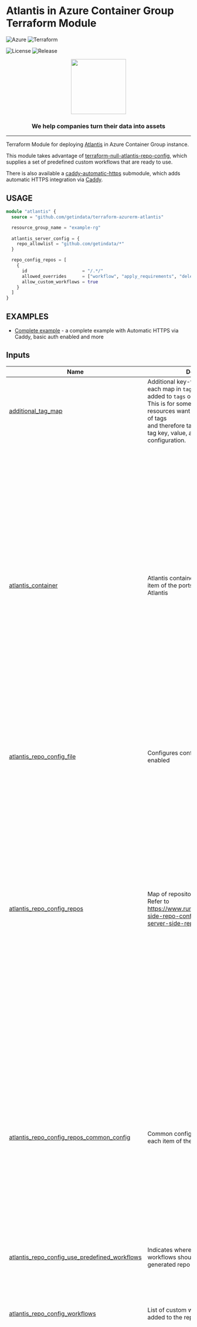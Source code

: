 # Atlantis in Azure Container Group Terraform Module
![Azure](https://img.shields.io/badge/azure-%230072C6.svg?style=for-the-badge&logo=microsoftazure&logoColor=white)
![Terraform](https://img.shields.io/badge/terraform-%235835CC.svg?style=for-the-badge&logo=terraform&logoColor=white)

<!--- Replace repository name -->
![License](https://badgen.net/github/license/getindata/terraform-azurerm-atlantis/)
![Release](https://badgen.net/github/release/getindata/terraform-azurerm-atlantis/)

<p align="center">
  <img height="150" src="https://getindata.com/img/logo.svg">
  <h3 align="center">We help companies turn their data into assets</h3>
</p>

---

Terraform Module for deploying [Atlantis](https://www.runatlantis.io/) in Azure Container Group instance.

This module takes advantage of [terraform-null-atlantis-repo-config](https://github.com/getindata/terraform-null-atlantis-repo-config/),
which supplies a set of predefined custom workflows that are ready to use. 

There is also available a [caddy-automatic-https](./modules/caddy-automatic-https) submodule, 
which adds automatic HTTPS integration via [Caddy](https://caddyserver.com/v2).   

## USAGE

```terraform
module "atlantis" {
  source = "github.com/getindata/terraform-azurerm-atlantis"

  resource_group_name = "example-rg"
  
  atlantis_server_config = {
    repo_allowlist = "github.com/getindata/*"
  }

  repo_config_repos = [
    {
      id                     = "/.*/"
      allowed_overrides      = ["workflow", "apply_requirements", "delete_source_branch_on_merge"]
      allow_custom_workflows = true
    }
  ]
}
```

## EXAMPLES

- [Complete example](examples/complete) - a complete example with Automatic HTTPS via Caddy, basic auth enabled and more

<!-- BEGIN_TF_DOCS -->




## Inputs

| Name | Description | Type | Default | Required |
|------|-------------|------|---------|:--------:|
| <a name="input_additional_tag_map"></a> [additional\_tag\_map](#input\_additional\_tag\_map) | Additional key-value pairs to add to each map in `tags_as_list_of_maps`. Not added to `tags` or `id`.<br>This is for some rare cases where resources want additional configuration of tags<br>and therefore take a list of maps with tag key, value, and additional configuration. | `map(string)` | `{}` | no |
| <a name="input_atlantis_container"></a> [atlantis\_container](#input\_atlantis\_container) | Atlantis container configuration. First item of the ports list must refer to the Atlantis | <pre>object({<br>    image  = optional(string, "ghcr.io/runatlantis/atlantis")<br>    cpu    = optional(number, 1)<br>    memory = optional(number, 1)<br>    ports = optional(list(object({<br>      port     = number<br>      protocol = optional(string, "TCP")<br>      })), [{<br>      port     = 4141<br>      protocol = "TCP"<br>    }])<br>    commands                     = optional(list(string), ["atlantis", "server"])<br>    environment_variables        = optional(map(string), {})<br>    secure_environment_variables = optional(map(string), {})<br>    secure_environment_variables_from_key_vault = optional(map(object({<br>      key_vault_id = string<br>      name         = string<br>    })), {})<br>    volumes = optional(map(object({<br>      mount_path = string<br>      read_only  = optional(bool, false)<br>      empty_dir  = optional(bool)<br>      git_repo = optional(object({<br>        url       = string<br>        directory = optional(string)<br>        revision  = optional(string)<br>      }))<br>      secret               = optional(map(string))<br>      storage_account_name = optional(string)<br>      storage_account_key  = optional(string)<br>      share_name           = optional(string)<br>    })), {})<br>  })</pre> | `{}` | no |
| <a name="input_atlantis_repo_config_file"></a> [atlantis\_repo\_config\_file](#input\_atlantis\_repo\_config\_file) | Configures config file generation if enabled | <pre>object({<br>    enabled = optional(bool, false)<br>    path    = optional(string, ".")<br>    name    = optional(string, "repo_config.yaml")<br>    format  = optional(string, "yaml")<br>  })</pre> | `{}` | no |
| <a name="input_atlantis_repo_config_repos"></a> [atlantis\_repo\_config\_repos](#input\_atlantis\_repo\_config\_repos) | Map of repositories and their configs. Refer to https://www.runatlantis.io/docs/server-side-repo-config.html#example-server-side-repo | <pre>list(object({<br>    id                            = optional(string, "/.*/")<br>    branch                        = optional(string)<br>    apply_requirements            = optional(list(string))<br>    allowed_overrides             = optional(list(string))<br>    allowed_workflows             = optional(list(string))<br>    allow_custom_workflows        = optional(bool)<br>    delete_source_branch_on_merge = optional(bool)<br>    pre_workflow_hooks = optional(list(object({<br>      run = string<br>    })))<br>    post_workflow_hooks = optional(list(object({<br>      run = string<br>    })))<br>    workflow = optional(string)<br>    ######### Helpers #########<br>    allow_all_server_side_workflows = optional(bool, false)<br>    terragrunt_atlantis_config = optional(object({<br>      enabled              = optional(bool, false)<br>      output               = optional(string, "atlantis.yaml")<br>      automerge            = optional(bool)<br>      autoplan             = optional(bool)<br>      parallel             = optional(bool)<br>      cascade_dependencies = optional(bool)<br>      filter               = optional(string)<br>      use_project_markers  = optional(bool)<br>    }), {})<br>  }))</pre> | `[]` | no |
| <a name="input_atlantis_repo_config_repos_common_config"></a> [atlantis\_repo\_config\_repos\_common\_config](#input\_atlantis\_repo\_config\_repos\_common\_config) | Common config that will be merged into each item of the repos list | <pre>object({<br>    id                            = optional(string)<br>    branch                        = optional(string)<br>    apply_requirements            = optional(list(string))<br>    allowed_overrides             = optional(list(string))<br>    allowed_workflows             = optional(list(string))<br>    allow_custom_workflows        = optional(bool)<br>    delete_source_branch_on_merge = optional(bool)<br>    pre_workflow_hooks = optional(list(object({<br>      run = string<br>    })))<br>    post_workflow_hooks = optional(list(object({<br>      run = string<br>    })))<br>    workflow = optional(string)<br>    ######### Helpers #########<br>    allow_all_server_side_workflows = optional(bool, false)<br>    terragrunt_atlantis_config = optional(object({<br>      enabled  = optional(bool, false)<br>      output   = optional(string, "atlantis.yaml")<br>      autoplan = optional(bool, false)<br>      parallel = optional(bool, false)<br>      filter   = optional(string)<br>    }), {})<br>  })</pre> | `{}` | no |
| <a name="input_atlantis_repo_config_use_predefined_workflows"></a> [atlantis\_repo\_config\_use\_predefined\_workflows](#input\_atlantis\_repo\_config\_use\_predefined\_workflows) | Indicates wherever predefined workflows should be added to the generated repo config file | `bool` | `true` | no |
| <a name="input_atlantis_repo_config_workflows"></a> [atlantis\_repo\_config\_workflows](#input\_atlantis\_repo\_config\_workflows) | List of custom workflow that will be added to the repo config file | <pre>map(object({<br>    plan = optional(object({<br>      steps = any<br>    }))<br>    apply = optional(object({<br>      steps = any<br>    }))<br>    policy_check = optional(object({<br>      steps = any<br>    }))<br>  }))</pre> | `{}` | no |
| <a name="input_atlantis_server_config"></a> [atlantis\_server\_config](#input\_atlantis\_server\_config) | Atlantis server config. If any option is not available here, it can be passed by `environment_variables` variable | <pre>object({<br>    allow_draft_prs                 = optional(string)<br>    allow_fork_prs                  = optional(string)<br>    allow_repo_config               = optional(string)<br>    atlantis_url                    = optional(string)<br>    automerge                       = optional(string)<br>    autoplan_file_list              = optional(string)<br>    autoplan_modules                = optional(string)<br>    autoplan_modules_from_projects  = optional(string)<br>    azuredevops_hostname            = optional(string)<br>    azuredevops_webhook_password    = optional(string)<br>    azuredevops_webhook_user        = optional(string)<br>    azuredevops_token               = optional(string)<br>    azuredevops_user                = optional(string)<br>    bitbucket_base_url              = optional(string)<br>    bitbucket_token                 = optional(string)<br>    bitbucket_user                  = optional(string)<br>    bitbucket_webhook_secret        = optional(string)<br>    checkout_strategy               = optional(string)<br>    config                          = optional(string)<br>    data_dir                        = optional(string)<br>    default_tf_version              = optional(string)<br>    disable_apply                   = optional(string)<br>    disable_apply_all               = optional(string)<br>    disable_autoplan                = optional(string)<br>    disable_markdown_folding        = optional(string)<br>    disable_repo_locking            = optional(string)<br>    enable_policy_checks            = optional(string)<br>    enable_regexp_cmd               = optional(string)<br>    enable_diff_markdown_format     = optional(string)<br>    gh_hostname                     = optional(string)<br>    gh_token                        = optional(string)<br>    gh_user                         = optional(string)<br>    gh_webhook_secret               = optional(string)<br>    gh_org                          = optional(string)<br>    gh_app_id                       = optional(string)<br>    gh_app_slug                     = optional(string)<br>    gh_app_key_file                 = optional(string)<br>    gh_app_key                      = optional(string)<br>    gh_team_allowlist               = optional(string)<br>    gh_allow_mergeable_bypass_apply = optional(string)<br>    gitlab_hostname                 = optional(string)<br>    gitlab_token                    = optional(string)<br>    gitlab_user                     = optional(string)<br>    gitlab_webhook_secret           = optional(string)<br>    help                            = optional(string)<br>    hide_prev_plan_comments         = optional(string)<br>    locking_db_type                 = optional(string)<br>    log_level                       = optional(string)<br>    markdown_template_overrides_dir = optional(string)<br>    parallel_pool_size              = optional(string)<br>    port                            = optional(string)<br>    quiet_policy_checks             = optional(string)<br>    redis_host                      = optional(string)<br>    redis_password                  = optional(string)<br>    redis_port                      = optional(string)<br>    redis_db                        = optional(string)<br>    redis_tls_enabled               = optional(string)<br>    redis_insecure_skip_verify      = optional(string)<br>    repo_config                     = optional(string)<br>    repo_config_json                = optional(string)<br>    repo_whitelist                  = optional(string)<br>    repo_allowlist                  = optional(string)<br>    require_approval                = optional(string)<br>    require_mergeable               = optional(string)<br>    silence_fork_pr_errors          = optional(string)<br>    silence_whitelist_errors        = optional(string)<br>    silence_allowlist_errors        = optional(string)<br>    silence_no_projects             = optional(string)<br>    silence_vcs_status_no_plans     = optional(string)<br>    skip_clone_no_changes           = optional(string)<br>    slack_token                     = optional(string)<br>    ssl_cert_file                   = optional(string)<br>    ssl_key_file                    = optional(string)<br>    stats_namespace                 = optional(string)<br>    tf_download_url                 = optional(string)<br>    tfe_hostname                    = optional(string)<br>    tfe_local_execution_mode        = optional(string)<br>    tfe_token                       = optional(string)<br>    var_file_allowlist              = optional(string)<br>    vcs_status_name                 = optional(string)<br>    write_git_creds                 = optional(string)<br>    web_basic_auth                  = optional(bool)<br>    web_username                    = optional(string)<br>    web_password                    = optional(string)<br>    websocket_check_origin          = optional(string)<br>  })</pre> | `{}` | no |
| <a name="input_attributes"></a> [attributes](#input\_attributes) | ID element. Additional attributes (e.g. `workers` or `cluster`) to add to `id`,<br>in the order they appear in the list. New attributes are appended to the<br>end of the list. The elements of the list are joined by the `delimiter`<br>and treated as a single ID element. | `list(string)` | `[]` | no |
| <a name="input_container_diagnostics_log_analytics"></a> [container\_diagnostics\_log\_analytics](#input\_container\_diagnostics\_log\_analytics) | Log Analytics workspace to be used with container logs | <pre>object({<br>    workspace_id  = string<br>    workspace_key = string<br>    log_type      = optional(string, "ContainerInsights")<br>  })</pre> | `null` | no |
| <a name="input_containers"></a> [containers](#input\_containers) | List of containers that will be running in the container group | <pre>map(object({<br>    image  = string<br>    cpu    = number<br>    memory = number<br>    ports = optional(list(object({<br>      port     = number<br>      protocol = optional(string, "TCP")<br>    })), [])<br>    commands                     = optional(list(string), [])<br>    environment_variables        = optional(map(string), {})<br>    secure_environment_variables = optional(map(string), {})<br>    secure_environment_variables_from_key_vault = optional(map(object({<br>      key_vault_id = string<br>      name         = string<br>    })), {})<br>    volumes = optional(map(object({<br>      mount_path = string<br>      read_only  = optional(bool, false)<br>      empty_dir  = optional(bool)<br>      git_repo = optional(object({<br>        url       = string<br>        directory = optional(string)<br>        revision  = optional(string)<br>      }))<br>      secret               = optional(map(string))<br>      storage_account_name = optional(string)<br>      storage_account_key  = optional(string)<br>      share_name           = optional(string)<br>    })), {})<br>  }))</pre> | `{}` | no |
| <a name="input_context"></a> [context](#input\_context) | Single object for setting entire context at once.<br>See description of individual variables for details.<br>Leave string and numeric variables as `null` to use default value.<br>Individual variable settings (non-null) override settings in context object,<br>except for attributes, tags, and additional\_tag\_map, which are merged. | `any` | <pre>{<br>  "additional_tag_map": {},<br>  "attributes": [],<br>  "delimiter": null,<br>  "descriptor_formats": {},<br>  "enabled": true,<br>  "environment": null,<br>  "id_length_limit": null,<br>  "label_key_case": null,<br>  "label_order": [],<br>  "label_value_case": null,<br>  "labels_as_tags": [<br>    "unset"<br>  ],<br>  "name": null,<br>  "namespace": null,<br>  "regex_replace_chars": null,<br>  "stage": null,<br>  "tags": {},<br>  "tenant": null<br>}</pre> | no |
| <a name="input_delimiter"></a> [delimiter](#input\_delimiter) | Delimiter to be used between ID elements.<br>Defaults to `-` (hyphen). Set to `""` to use no delimiter at all. | `string` | `null` | no |
| <a name="input_descriptor_formats"></a> [descriptor\_formats](#input\_descriptor\_formats) | Describe additional descriptors to be output in the `descriptors` output map.<br>Map of maps. Keys are names of descriptors. Values are maps of the form<br>`{<br>   format = string<br>   labels = list(string)<br>}`<br>(Type is `any` so the map values can later be enhanced to provide additional options.)<br>`format` is a Terraform format string to be passed to the `format()` function.<br>`labels` is a list of labels, in order, to pass to `format()` function.<br>Label values will be normalized before being passed to `format()` so they will be<br>identical to how they appear in `id`.<br>Default is `{}` (`descriptors` output will be empty). | `any` | `{}` | no |
| <a name="input_descriptor_name"></a> [descriptor\_name](#input\_descriptor\_name) | Name of the descriptor used to form a resource name | `string` | `"azure-container-group"` | no |
| <a name="input_diagnostic_settings"></a> [diagnostic\_settings](#input\_diagnostic\_settings) | Enables diagnostics settings for a resource and streams the logs and metrics to any provided sinks | <pre>object({<br>    enabled               = optional(bool, false)<br>    logs_destinations_ids = optional(list(string), [])<br>  })</pre> | `{}` | no |
| <a name="input_dns_name_label"></a> [dns\_name\_label](#input\_dns\_name\_label) | The DNS label/name for the container group's IP. If not provided it will use the name of the resource | `string` | `null` | no |
| <a name="input_dns_name_servers"></a> [dns\_name\_servers](#input\_dns\_name\_servers) | DNS name servers configured with containers | `list(string)` | `[]` | no |
| <a name="input_enabled"></a> [enabled](#input\_enabled) | Set to false to prevent the module from creating any resources | `bool` | `null` | no |
| <a name="input_environment"></a> [environment](#input\_environment) | ID element. Usually used for region e.g. 'uw2', 'us-west-2', OR role 'prod', 'staging', 'dev', 'UAT' | `string` | `null` | no |
| <a name="input_exposed_ports"></a> [exposed\_ports](#input\_exposed\_ports) | It can only contain ports that are also exposed on one or more containers in the group | <pre>list(object({<br>    port     = number<br>    protocol = optional(string, "TCP")<br>  }))</pre> | `[]` | no |
| <a name="input_id_length_limit"></a> [id\_length\_limit](#input\_id\_length\_limit) | Limit `id` to this many characters (minimum 6).<br>Set to `0` for unlimited length.<br>Set to `null` for keep the existing setting, which defaults to `0`.<br>Does not affect `id_full`. | `number` | `null` | no |
| <a name="input_identity"></a> [identity](#input\_identity) | Managed identity block. For type possible values are: SystemAssigned and UserAssigned | <pre>object({<br>    type         = optional(string, "SystemAssigned")<br>    identity_ids = optional(list(string), [])<br>    system_assigned_identity_role_assignments = optional(list(object({<br>      scope                = string<br>      role_definition_name = string<br>    })), [])<br>  })</pre> | `null` | no |
| <a name="input_image_registry_credential"></a> [image\_registry\_credential](#input\_image\_registry\_credential) | Credentials for ACR, so the images can be pulled by the container instance | <pre>list(object({<br>    username = string<br>    password = string<br>    server   = string<br>  }))</pre> | `[]` | no |
| <a name="input_label_key_case"></a> [label\_key\_case](#input\_label\_key\_case) | Controls the letter case of the `tags` keys (label names) for tags generated by this module.<br>Does not affect keys of tags passed in via the `tags` input.<br>Possible values: `lower`, `title`, `upper`.<br>Default value: `title`. | `string` | `null` | no |
| <a name="input_label_order"></a> [label\_order](#input\_label\_order) | The order in which the labels (ID elements) appear in the `id`.<br>Defaults to ["namespace", "environment", "stage", "name", "attributes"].<br>You can omit any of the 6 labels ("tenant" is the 6th), but at least one must be present. | `list(string)` | `null` | no |
| <a name="input_label_value_case"></a> [label\_value\_case](#input\_label\_value\_case) | Controls the letter case of ID elements (labels) as included in `id`,<br>set as tag values, and output by this module individually.<br>Does not affect values of tags passed in via the `tags` input.<br>Possible values: `lower`, `title`, `upper` and `none` (no transformation).<br>Set this to `title` and set `delimiter` to `""` to yield Pascal Case IDs.<br>Default value: `lower`. | `string` | `null` | no |
| <a name="input_labels_as_tags"></a> [labels\_as\_tags](#input\_labels\_as\_tags) | Set of labels (ID elements) to include as tags in the `tags` output.<br>Default is to include all labels.<br>Tags with empty values will not be included in the `tags` output.<br>Set to `[]` to suppress all generated tags.<br>**Notes:**<br>  The value of the `name` tag, if included, will be the `id`, not the `name`.<br>  Unlike other `null-label` inputs, the initial setting of `labels_as_tags` cannot be<br>  changed in later chained modules. Attempts to change it will be silently ignored. | `set(string)` | <pre>[<br>  "default"<br>]</pre> | no |
| <a name="input_location"></a> [location](#input\_location) | Location where resources will be deployed. If not provided it will be read from resource group location | `string` | `null` | no |
| <a name="input_name"></a> [name](#input\_name) | ID element. Usually the component or solution name, e.g. 'app' or 'jenkins'.<br>This is the only ID element not also included as a `tag`.<br>The "name" tag is set to the full `id` string. There is no tag with the value of the `name` input. | `string` | `null` | no |
| <a name="input_namespace"></a> [namespace](#input\_namespace) | ID element. Usually an abbreviation of your organization name, e.g. 'eg' or 'cp', to help ensure generated IDs are globally unique | `string` | `null` | no |
| <a name="input_regex_replace_chars"></a> [regex\_replace\_chars](#input\_regex\_replace\_chars) | Terraform regular expression (regex) string.<br>Characters matching the regex will be removed from the ID elements.<br>If not set, `"/[^a-zA-Z0-9-]/"` is used to remove all characters other than hyphens, letters and digits. | `string` | `null` | no |
| <a name="input_resource_group_name"></a> [resource\_group\_name](#input\_resource\_group\_name) | Azure resource group name where resources will be deployed | `string` | n/a | yes |
| <a name="input_restart_policy"></a> [restart\_policy](#input\_restart\_policy) | Restart policy for the container group. Allowed values are `Always`, `Never`, `OnFailure`. Defaults to `Always` | `string` | `"Always"` | no |
| <a name="input_stage"></a> [stage](#input\_stage) | ID element. Usually used to indicate role, e.g. 'prod', 'staging', 'source', 'build', 'test', 'deploy', 'release' | `string` | `null` | no |
| <a name="input_subnet_ids"></a> [subnet\_ids](#input\_subnet\_ids) | The subnet resource IDs for a container group. At the moment it supports 1 subnet maximum | `list(string)` | `[]` | no |
| <a name="input_tags"></a> [tags](#input\_tags) | Additional tags (e.g. `{'BusinessUnit': 'XYZ'}`).<br>Neither the tag keys nor the tag values will be modified by this module. | `map(string)` | `{}` | no |
| <a name="input_tenant"></a> [tenant](#input\_tenant) | ID element \_(Rarely used, not included by default)\_. A customer identifier, indicating who this instance of a resource is for | `string` | `null` | no |

## Modules

| Name | Source | Version |
|------|--------|---------|
| <a name="module_atlantis_repo_config"></a> [atlantis\_repo\_config](#module\_atlantis\_repo\_config) | getindata/atlantis-repo-config/null | 1.1.0 |
| <a name="module_azure_container_group"></a> [azure\_container\_group](#module\_azure\_container\_group) | getindata/container-group/azurerm | 2.0.0 |
| <a name="module_this"></a> [this](#module\_this) | cloudposse/label/null | 0.25.0 |

## Outputs

| Name | Description |
|------|-------------|
| <a name="output_container_group_fqdn"></a> [container\_group\_fqdn](#output\_container\_group\_fqdn) | The FQDN of the container group derived from `dns_name_label` |
| <a name="output_container_group_id"></a> [container\_group\_id](#output\_container\_group\_id) | ID of the container group |
| <a name="output_container_group_ip_address"></a> [container\_group\_ip\_address](#output\_container\_group\_ip\_address) | The IP address allocated to the container group |
| <a name="output_container_group_name"></a> [container\_group\_name](#output\_container\_group\_name) | Name of the container group |
| <a name="output_container_group_resource_group_name"></a> [container\_group\_resource\_group\_name](#output\_container\_group\_resource\_group\_name) | Name of the container group resource group |
| <a name="output_container_group_system_assigned_identity_principal_id"></a> [container\_group\_system\_assigned\_identity\_principal\_id](#output\_container\_group\_system\_assigned\_identity\_principal\_id) | ID of the system assigned principal |

## Providers

No providers.

## Requirements

| Name | Version |
|------|---------|
| <a name="requirement_terraform"></a> [terraform](#requirement\_terraform) | >= 1.3 |

## Resources

No resources.
<!-- END_TF_DOCS -->

## CONTRIBUTING

Contributions are very welcomed!

Start by reviewing [contribution guide](CONTRIBUTING.md) and our [code of conduct](CODE_OF_CONDUCT.md). After that, start coding and ship your changes by creating a new PR.

## LICENSE

Apache 2 Licensed. See [LICENSE](LICENSE) for full details.

## AUTHORS

<!--- Replace repository name -->
<a href="https://github.com/getindata/REPO_NAME/graphs/contributors">
  <img src="https://contrib.rocks/image?repo=getindata/terraform-azurerm-atlantis" />
</a>

Made with [contrib.rocks](https://contrib.rocks).

